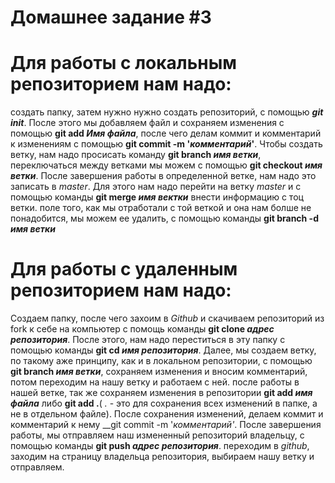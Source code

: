 # Домашнее задание #3


# Для работы с локальным репозиторием нам надо: 
 создать папку, затем нужно нужно создать репозиторий, с помощью __*git init*__.
После этого мы добавляем файл и сохраняем изменения с помощью __git add *Имя файла*__, после чего делам коммит и комментарий к изменениям с помощью __git commit -m '*комментарий*'__.
Чтобы создать ветку, нам надо просисать команду __git branch *имя ветки*__, переключаться между ветками мы можем с помощью __git checkout *имя ветки*__. После завершения работы в определенной ветке, нам надо это записать в *master*. Для этого нам надо перейти на ветку *master* и с помощью команды __git merge *имя вектки*__ внести информацию с тоц ветки. поле того, как мы отработали с той веткой и она нам болше не понадобится, мы можем ее удалить, с помощью команды __git branch -d *имя ветки*__

# Для работы с удаленным репозиторием нам надо:

Создаем папку, после чего захоим в *Github* и скачиваем репозиторий из fork к себе на компьютер с помощь команды __git clone *адрес репозитория*__.
После этого, нам надо переститься в эту папку с помощью команды __git cd *имя репозитория*__.
Далее, мы создаем ветку, по такому аже принципу, как и в локальном репозитории, с помощью __git branch *имя ветки*__, сохраняем изменения и вносим комментарий, потом переходим на нашу ветку и работаем с ней. после работы в нашей ветке, так же сохраняем изменения в репозитории __git add *имя файла*__ либо __git add .__( *.* - это для сохранения всех изменений в папке, а не в отдельном файле).
После сохранения изменений, делаем коммит и комментарий к нему __git commit -m '*комментарий'*.
После завершения работы, мы отправляем наш измененный репозиторий владельцу, с помощью команды __git push *адрес репозитория*__.
переходим в *github*, заходим на страницу владельца репозитория, выбираем нашу ветку и отправляем.